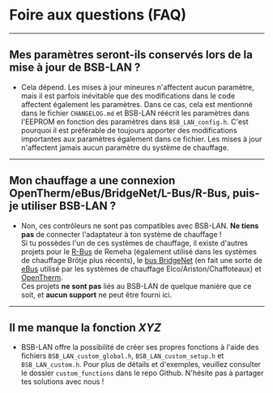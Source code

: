# Foire aux questions (FAQ)

---

## Mes paramètres seront-ils conservés lors de la mise à jour de BSB-LAN ?
- Cela dépend. Les mises à jour mineures n'affectent aucun paramètre, mais il est parfois inévitable que des modifications dans le code affectent également les paramètres. Dans ce cas, cela est mentionné dans le fichier `CHANGELOG.md` et BSB-LAN réécrit les paramètres dans l'EEPROM en fonction des paramètres dans `BSB_LAN_config.h`. C'est pourquoi il est préférable de toujours apporter des modifications importantes aux paramètres également dans ce fichier.
Les mises à jour n'affectent jamais aucun paramètre du système de chauffage.

---

## Mon chauffage a une connexion OpenTherm/eBus/BridgeNet/L-Bus/R-Bus, puis-je utiliser BSB-LAN ?
- Non, ces contrôleurs ne sont pas compatibles avec BSB-LAN. **Ne tiens pas** de connecter l'adaptateur à ton système de chauffage !  
Si tu possèdes l'un de ces systèmes de chauffage, il existe d'autres projets pour le [R-Bus](https://github.com/pepijndevos/R-Bus) de Remeha (également utilisé dans les systèmes de chauffage Brötje plus récents), le [bus BridgeNet](https://github.com/wrongisthenewright/ebusd-configuration-ariston-bridgenet) (en fait une sorte de [eBus](https://adapter.ebusd.eu/) utilisé par les systèmes de chauffage Elco/Ariston/Chaffoteaux) et [OpenTherm](https://otgw.tclcode.com/index.html).  
Ces projets **ne sont pas** liés au BSB-LAN de quelque manière que ce soit, et **aucun support** ne peut être fourni ici.

---

## Il me manque la fonction *XYZ*
- BSB-LAN offre la possibilité de créer ses propres fonctions à l'aide des fichiers `BSB_LAN_custom_global.h`, `BSB_LAN_custom_setup.h` et `BSB_LAN_custom.h`. Pour plus de détails et d'exemples, veuillez consulter le dossier `custom_functions` dans le repo Github. N'hésite pas à partager tes solutions avec nous !
